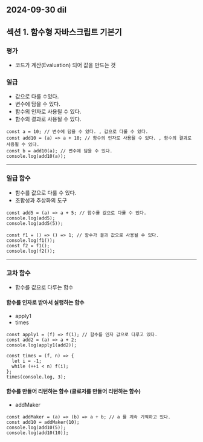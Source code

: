 ## 2024-09-30 dil

## 섹션 1. 함수형 자바스크립트 기본기

### 평가
- 코드가 계산(Evaluation) 되어 값을 만드는 것

### 일급
- 값으로 다룰 수있다.
- 변수에 담을 수 있다.
- 함수의 인자로 사용될 수 있다.
- 함수의 결과로 사용될 수 있다.

```
const a = 10; // 변수에 담을 수 있다. , 값으로 다룰 수 있다.
const add10 = (a) => a + 10; // 함수의 인자로 사용될 수 있다. , 함수의 결과로 사용될 수 있다.
const b = add10(a); // 변수에 담을 수 있다.
console.log(add10(a));
```

---------------------------------------------------------

### 일급 함수
- 함수를 값으로 다룰 수 있다.
- 조합성과 추상화의 도구

```
const add5 = (a) => a + 5; // 함수를 값으로 다룰 수 있다.
console.log(add5);
console.log(add5(5));
```
```
const f1 = () => () => 1; // 함수가 결과 값으로 사용될 수 있다.
console.log(f1());
const f2 = f1();
console.log(f2());
```
---------------------------------------------------------

### 고차 함수
- 함수를 값으로 다루는 함수

#### 함수를 인자로 받아서 실행하는 함수
- apply1
- times
```
const apply1 = (f) => f(1); // 함수를 인자 값으로 다루고 있다.
const add2 = (a) => a + 2;
console.log(apply1(add2));
```
```
const times = (f, n) => {
  let i = -1;
  while (++i < n) f(i);
};
times(console.log, 3);
```

#### 함수를 만들어 리턴하는 함수 (클로저를 만들어 리턴하는 함수)
- addMaker

```
const addMaker = (a) => (b) => a + b; // a 를 계속 기억하고 있다.
const add10 = addMaker(10);
console.log(add10(5));
console.log(add10(10));
```
